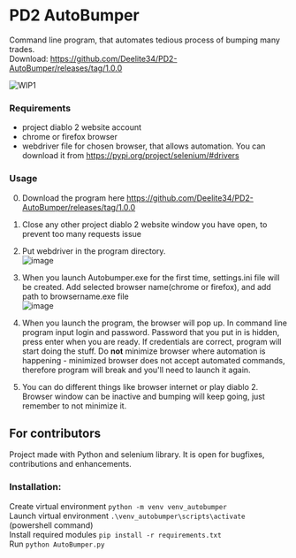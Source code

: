 # PD2 AutoBumper
 Command line program, that automates tedious process of bumping many trades.  
 Download: https://github.com/Deelite34/PD2-AutoBumper/releases/tag/1.0.0
 
 ![WIP1](https://user-images.githubusercontent.com/35972878/113863728-4bfc6a00-97aa-11eb-929e-46e3b73a4fbb.gif)


 ### Requirements
 - project diablo 2 website account
 - chrome or firefox browser  
 - webdriver file for chosen browser, that allows automation. You can download it from https://pypi.org/project/selenium/#drivers
 ### Usage
 0. Download the program here https://github.com/Deelite34/PD2-AutoBumper/releases/tag/1.0.0  
 1. Close any other project diablo 2 website window you have open, to prevent too many requests issue
 2. Put webdriver in the program directory.  
 ![image](https://user-images.githubusercontent.com/35972878/113875920-84567500-97b7-11eb-8902-c94521472706.png)
 4. When you launch Autobumper.exe for the first time, settings.ini file will be created. Add selected browser name(chrome or firefox), and add path to browsername.exe file  
 ![image](https://user-images.githubusercontent.com/35972878/113876099-b36ce680-97b7-11eb-9fd0-b876d96283c5.png)

 6. When you launch the program, the browser will pop up. In command line program input login and password. Password that you put in is hidden, press enter when you are ready. If credentials are  correct, program will start doing the stuff. Do **not**   minimize browser where automation is happening - minimized browser does not accept automated commands, therefore program will break and you'll need to launch it again.
 7. You can do different things like browser internet or play diablo 2. Browser window can be inactive and bumping will keep going, just remember to not minimize it.  
 

## For contributors
Project made with Python and selenium library. It is open for bugfixes, contributions and enhancements.
### Installation:
Create virtual environment `python -m venv venv_autobumper`  
Launch virtual environment `.\venv_autobumper\scripts\activate` (powershell command)  
Install required modules `pip install -r requirements.txt`  
Run `python AutoBumper.py`  
